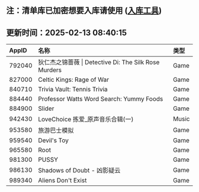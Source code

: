 ## 注：清单库已加密想要入库请使用 ([入库工具](https://github.com/BlankTMing/ManifestAutoUpdate/releases))

## 更新时间：2025-02-13 08:40:15
| AppID | 名称 | 类型  |
| :-------------------- | :----------------------------- | :----------- |
| 792040 | 狄仁杰之锦蔷薇 \| Detective Di: The Silk Rose Murders| Game |
| 827000 | Celtic Kings: Rage of War| Game |
| 840710 | Trivia Vault: Tennis Trivia| Game |
| 884440 | Professor Watts Word Search: Yummy Foods| Game |
| 884900 | Slider| Game |
| 942430 | LoveChoice 拣爱_原声音乐合辑(一)| Music |
| 953580 | 旅游巴士模拟| Game |
| 959540 | Devil's Toy| Game |
| 965580 | Root| Game |
| 981300 | PUSSY| Game |
| 986130 | Shadows of Doubt - 凶影疑云| Game |
| 989340 | Aliens Don't Exist| Game |
